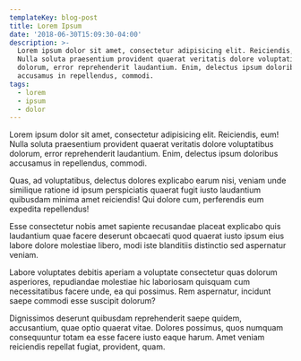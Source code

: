 ```yaml
---
templateKey: blog-post
title: Lorem Ipsum
date: '2018-06-30T15:09:30-04:00'
description: >-
  Lorem ipsum dolor sit amet, consectetur adipisicing elit. Reiciendis, eum!
  Nulla soluta praesentium provident quaerat veritatis dolore voluptatibus
  dolorum, error reprehenderit laudantium. Enim, delectus ipsum doloribus
  accusamus in repellendus, commodi.
tags:
  - lorem
  - ipsum
  - dolor
---
```

Lorem ipsum dolor sit amet, consectetur adipisicing elit. Reiciendis, eum! Nulla soluta praesentium provident quaerat veritatis dolore voluptatibus dolorum, error reprehenderit laudantium. Enim, delectus ipsum doloribus accusamus in repellendus, commodi.

Quas, ad voluptatibus, delectus dolores explicabo earum nisi, veniam unde similique ratione id ipsum perspiciatis quaerat fugit iusto laudantium quibusdam minima amet reiciendis! Qui dolore cum, perferendis eum expedita repellendus!

Esse consectetur nobis amet sapiente recusandae placeat explicabo quis laudantium quae facere deserunt obcaecati quod quaerat iusto ipsum eius labore dolore molestiae libero, modi iste blanditiis distinctio sed aspernatur veniam.

Labore voluptates debitis aperiam a voluptate consectetur quas dolorum asperiores, repudiandae molestiae hic laboriosam quisquam cum necessitatibus facere unde, ea qui possimus. Rem aspernatur, incidunt saepe commodi esse suscipit dolorum?

Dignissimos deserunt quibusdam reprehenderit saepe quidem, accusantium, quae optio quaerat vitae. Dolores possimus, quos numquam consequuntur totam ea esse facere iusto eaque harum. Amet veniam reiciendis repellat fugiat, provident, quam.
